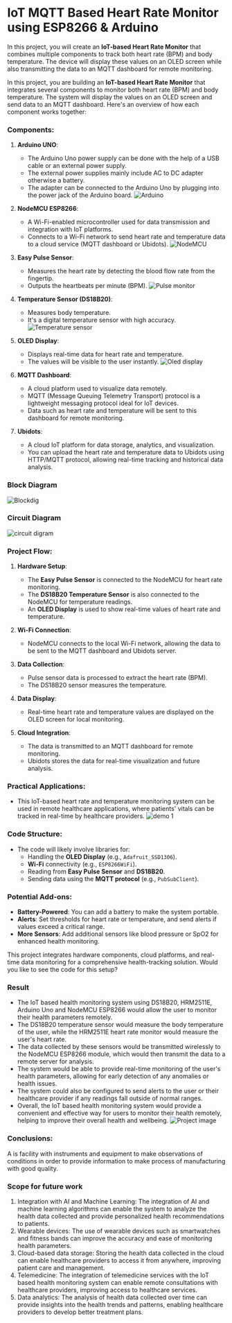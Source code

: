# IoT MQTT Based Heart Rate Monitor using ESP8266 & Arduino

In this project, you will create an **IoT-based Heart Rate Monitor** that combines multiple components to track both heart rate (BPM) and body temperature. 
The device will display these values on an OLED screen while also transmitting the data to an MQTT dashboard for remote monitoring.

In this project, you are building an **IoT-based Heart Rate Monitor** that integrates several components to monitor both heart rate (BPM) and body temperature. The system will display the values on an OLED screen and send data to an MQTT dashboard. Here's an overview of how each component works together:

### Components:
1. **Arduino UNO**:
   - The Arduino Uno power supply can be done with the help of a USB cable or an external power
     supply.
   - The external power supplies mainly include AC to DC adapter otherwise a battery.
   - The adapter can be connected to the Arduino Uno by plugging into the power jack of the Arduino
     board.
![Arduino](https://github.com/user-attachments/assets/42935ef5-6131-4455-b098-f47a5e0e5c56)
     
3. **NodeMCU ESP8266**:
   - A Wi-Fi-enabled microcontroller used for data transmission and integration with IoT platforms.
   - Connects to a Wi-Fi network to send heart rate and temperature data to a cloud service (MQTT dashboard or Ubidots).
![NodeMCU](https://github.com/user-attachments/assets/61f8888e-f68c-4a24-a85b-02d93797b125)


2. **Easy Pulse Sensor**:
   - Measures the heart rate by detecting the blood flow rate from the fingertip.
   - Outputs the heartbeats per minute (BPM).
![Pulse monitor](https://github.com/user-attachments/assets/6451d38c-6180-4e37-8e33-c1dcca5be017)

3. **Temperature Sensor (DS18B20)**:
   - Measures body temperature.
   - It's a digital temperature sensor with high accuracy.
![Temperature sensor](https://github.com/user-attachments/assets/860e19be-0beb-46c9-9c1a-be7d5fdf2f47)

4. **OLED Display**:
   - Displays real-time data for heart rate and temperature.
   - The values will be visible to the user instantly.
![Oled display](https://github.com/user-attachments/assets/d44cb885-ada8-4adf-88a5-28bc2d858289)

5. **MQTT Dashboard**:
   - A cloud platform used to visualize data remotely.
   - MQTT (Message Queuing Telemetry Transport) protocol is a lightweight messaging protocol ideal for IoT devices.
   - Data such as heart rate and temperature will be sent to this dashboard for remote monitoring.

6. **Ubidots**:
   - A cloud IoT platform for data storage, analytics, and visualization.
   - You can upload the heart rate and temperature data to Ubidots using HTTP/MQTT protocol, allowing real-time tracking and historical data analysis.
     
### Block Diagram
![Blockdig](https://github.com/user-attachments/assets/bb3218a0-f7d6-41fd-9c41-d988a7b97815)

### Circuit Diagram
![circuit digram](https://github.com/user-attachments/assets/edd310a9-0aaa-4f21-b1b5-a06559913bb9)


### Project Flow:
1. **Hardware Setup**:
   - The **Easy Pulse Sensor** is connected to the NodeMCU for heart rate monitoring.
   - The **DS18B20 Temperature Sensor** is also connected to the NodeMCU for temperature readings.
   - An **OLED Display** is used to show real-time values of heart rate and temperature.
   
2. **Wi-Fi Connection**:
   - NodeMCU connects to the local Wi-Fi network, allowing the data to be sent to the MQTT dashboard and Ubidots server.

3. **Data Collection**:
   - Pulse sensor data is processed to extract the heart rate (BPM).
   - The DS18B20 sensor measures the temperature.

4. **Data Display**:
   - Real-time heart rate and temperature values are displayed on the OLED screen for local monitoring.

5. **Cloud Integration**:
   - The data is transmitted to an MQTT dashboard for remote monitoring.
   - Ubidots stores the data for real-time visualization and future analysis.

### Practical Applications:
- This IoT-based heart rate and temperature monitoring system can be used in remote healthcare applications, where patients' vitals can be tracked in real-time by healthcare providers.
![demo 1](https://github.com/user-attachments/assets/47149d26-4585-4c6d-a107-f2696ab6a33e)

### Code Structure:
- The code will likely involve libraries for:
  - Handling the **OLED Display** (e.g., `Adafruit_SSD1306`).
  - **Wi-Fi** connectivity (e.g., `ESP8266WiFi`).
  - Reading from **Easy Pulse Sensor** and **DS18B20**.
  - Sending data using the **MQTT protocol** (e.g., `PubSubClient`).

### Potential Add-ons:
- **Battery-Powered**: You can add a battery to make the system portable.
- **Alerts**: Set thresholds for heart rate or temperature, and send alerts if values exceed a critical range.
- **More Sensors**: Add additional sensors like blood pressure or SpO2 for enhanced health monitoring.

This project integrates hardware components, cloud platforms, and real-time data monitoring for a comprehensive health-tracking solution. Would you like to see the code for this setup?

### Result

- The IoT based health monitoring system using DS18B20, HRM2511E, Arduino Uno and NodeMCU ESP8266 would allow the user to monitor their health parameters remotely.
- The DS18B20 temperature sensor would measure the body temperature of the user, while the HRM2511E heart rate monitor would measure the user's heart rate.
- The data collected by these sensors would be transmitted wirelessly to the NodeMCU ESP8266 module, which would then transmit the data to a remote server for analysis.
- The system would be able to provide real-time monitoring of the user's health parameters, allowing for early detection of any anomalies or health issues.
- The system could also be configured to send alerts to the user or their healthcare provider if any readings fall outside of normal ranges.
- Overall, the IoT based health monitoring system would provide a convenient and effective way for users to monitor their health remotely, helping to improve their overall health and wellbeing.
![Project image](https://github.com/user-attachments/assets/f6fd1ea5-eef6-48ee-99ea-5eadef2928c0)

### Conclusions:

A is facility with instruments and equipment to make observations of conditions in order to provide information to make process of manufacturing with good quality.

### Scope for future work

1. Integration with AI and Machine Learning: The integration of AI and machine learning algorithms can enable the system to analyze the health data collected and provide personalized health recommendations to patients.
2. Wearable devices: The use of wearable devices such as smartwatches and fitness bands can improve the accuracy and ease of monitoring health parameters.
3. Cloud-based data storage: Storing the health data collected in the cloud can enable healthcare providers to access it from anywhere, improving patient care and management.
4. Telemedicine: The integration of telemedicine services with the IoT based health monitoring system can enable remote consultations with healthcare providers, improving access to healthcare services.
5. Data analytics: The analysis of health data collected over time can provide insights into the health trends and patterns, enabling healthcare providers to develop better treatment plans.


